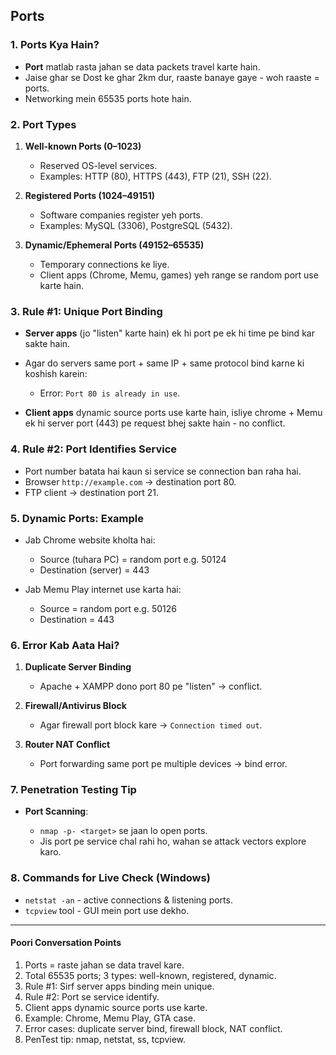 ## Ports

### 1. Ports Kya Hain?

* **Port** matlab rasta jahan se data packets travel karte hain.
* Jaise ghar se Dost ke ghar 2km dur, raaste banaye gaye - woh raaste = ports.
* Networking mein 65535 ports hote hain.

### 2. Port Types

1. **Well-known Ports (0–1023)**

   * Reserved OS-level services.
   * Examples: HTTP (80), HTTPS (443), FTP (21), SSH (22).
2. **Registered Ports (1024–49151)**

   * Software companies register yeh ports.
   * Examples: MySQL (3306), PostgreSQL (5432).
3. **Dynamic/Ephemeral Ports (49152–65535)**

   * Temporary connections ke liye.
   * Client apps (Chrome, Memu, games) yeh range se random port use karte hain.

### 3. Rule #1: Unique Port Binding

* **Server apps** (jo "listen" karte hain) ek hi port pe ek hi time pe bind kar sakte hain.
* Agar do servers same port + same IP + same protocol bind karne ki koshish karein:

  * Error: `Port 80 is already in use`.
* **Client apps** dynamic source ports use karte hain, isliye chrome + Memu ek hi server port (443) pe request bhej sakte hain - no conflict.

### 4. Rule #2: Port Identifies Service

* Port number batata hai kaun si service se connection ban raha hai.
* Browser `http://example.com` -> destination port 80.
* FTP client -> destination port 21.

### 5. Dynamic Ports: Example

* Jab Chrome website kholta hai:

  * Source (tuhara PC) = random port e.g. 50124
  * Destination (server) = 443
* Jab Memu Play internet use karta hai:

  * Source = random port e.g. 50126
  * Destination = 443

### 6. Error Kab Aata Hai?

1. **Duplicate Server Binding**

   * Apache + XAMPP dono port 80 pe "listen" -> conflict.
2. **Firewall/Antivirus Block**

   * Agar firewall port block kare -> `Connection timed out`.
3. **Router NAT Conflict**

   * Port forwarding same port pe multiple devices -> bind error.

### 7. Penetration Testing Tip

* **Port Scanning**:

  * `nmap -p- <target>` se jaan lo open ports.
  * Jis port pe service chal rahi ho, wahan se attack vectors explore karo.

### 8. Commands for Live Check (Windows)

* `netstat -an` - active connections & listening ports.
* `tcpview` tool - GUI mein port use dekho.

---

#### Poori Conversation Points

1. Ports = raste jahan se data travel kare.
2. Total 65535 ports; 3 types: well-known, registered, dynamic.
3. Rule #1: Sirf server apps binding mein unique.
4. Rule #2: Port se service identify.
5. Client apps dynamic source ports use karte.
6. Example: Chrome, Memu Play, GTA case.
7. Error cases: duplicate server bind, firewall block, NAT conflict.
8. PenTest tip: nmap, netstat, ss, tcpview.


